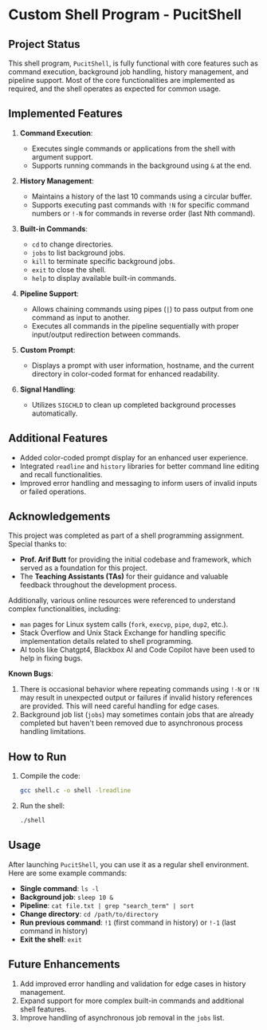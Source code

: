 # Custom Shell Program - PucitShell

## Project Status

This shell program, `PucitShell`, is fully functional with core features such as command execution, background job handling, history management, and pipeline support. Most of the core functionalities are implemented as required, and the shell operates as expected for common usage. 

## Implemented Features

1. **Command Execution**:
   - Executes single commands or applications from the shell with argument support.
   - Supports running commands in the background using `&` at the end.

2. **History Management**:
   - Maintains a history of the last 10 commands using a circular buffer.
   - Supports executing past commands with `!N` for specific command numbers or `!-N` for commands in reverse order (last Nth command).

3. **Built-in Commands**:
   - `cd` to change directories.
   - `jobs` to list background jobs.
   - `kill` to terminate specific background jobs.
   - `exit` to close the shell.
   - `help` to display available built-in commands.

4. **Pipeline Support**:
   - Allows chaining commands using pipes (`|`) to pass output from one command as input to another.
   - Executes all commands in the pipeline sequentially with proper input/output redirection between commands.

5. **Custom Prompt**:
   - Displays a prompt with user information, hostname, and the current directory in color-coded format for enhanced readability.

6. **Signal Handling**:
   - Utilizes `SIGCHLD` to clean up completed background processes automatically.

## Additional Features

- Added color-coded prompt display for an enhanced user experience.
- Integrated `readline` and `history` libraries for better command line editing and recall functionalities.
- Improved error handling and messaging to inform users of invalid inputs or failed operations.

## Acknowledgements

This project was completed as part of a shell programming assignment. Special thanks to:

- **Prof. Arif Butt** for providing the initial codebase and framework, which served as a foundation for this project.
- The **Teaching Assistants (TAs)** for their guidance and valuable feedback throughout the development process.
  
Additionally, various online resources were referenced to understand complex functionalities, including:

- `man` pages for Linux system calls (`fork`, `execvp`, `pipe`, `dup2`, etc.).
- Stack Overflow and Unix Stack Exchange for handling specific implementation details related to shell programming.
- AI tools like Chatgpt4, Blackbox AI and Code Copilot have been used to help in fixing bugs.

**Known Bugs**:
1. There is occasional behavior where repeating commands using `!-N` or `!N` may result in unexpected output or failures if invalid history references are provided. This will need careful handling for edge cases.
2. Background job list (`jobs`) may sometimes contain jobs that are already completed but haven't been removed due to asynchronous process handling limitations.
  
## How to Run

1. Compile the code:
   ```bash
   gcc shell.c -o shell -lreadline
   ```

2. Run the shell:
   ```bash
   ./shell
   ```

## Usage

After launching `PucitShell`, you can use it as a regular shell environment. Here are some example commands:

- **Single command**: `ls -l`
- **Background job**: `sleep 10 &`
- **Pipeline**: `cat file.txt | grep "search_term" | sort`
- **Change directory**: `cd /path/to/directory`
- **Run previous command**: `!1` (first command in history) or `!-1` (last command in history)
- **Exit the shell**: `exit`

## Future Enhancements

1. Add improved error handling and validation for edge cases in history management.
2. Expand support for more complex built-in commands and additional shell features.
3. Improve handling of asynchronous job removal in the `jobs` list.

